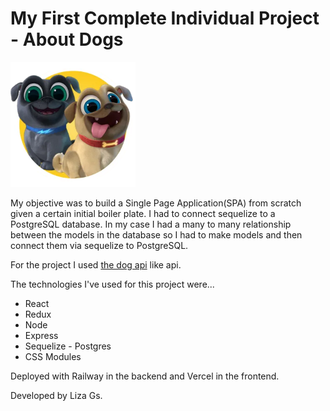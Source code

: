 
# My First Complete Individual Project - About Dogs

<img height="200" src="./dog.png" />

My objective was to build a Single Page Application(SPA) from scratch given a certain initial boiler plate. I had to connect sequelize to a PostgreSQL database. In my case I had a many to many relationship between the models in the database so I had to make models and then connect them via sequelize to PostgreSQL.

For the project I used  [the dog api](https://thedogapi.com/) like api.

The technologies I've used for this project were...
- React
- Redux
- Node
- Express
- Sequelize - Postgres
- CSS Modules

Deployed with Railway in the backend and Vercel in the frontend.

Developed by Liza Gs.